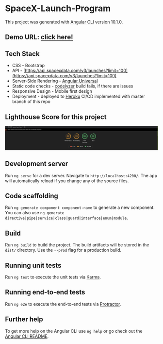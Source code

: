 # SpaceX-Launch-Program

This project was generated with [Angular CLI](https://github.com/angular/angular-cli) version 10.1.0.

## Demo URL: [click here!](https://spacex-launch-program-gagan.herokuapp.com/)

## Tech Stack

- CSS - Bootstrap
- API - [https://api.spacexdata.com/v3/launches?limit=100](https://api.spacexdata.com/v3/launches?limit=100)
- Server-Side Rendering - [Angular Universal](https://angular.io/guide/universal)
- Static code checks - [codelyzer](http://codelyzer.com/) build fails, if there are issues
- Responsive Design - Mobile first design
- Deployment - deployed to [Heroku](https://www.heroku.com/) CI/CD implemented with master branch of this repo

## Lighthouse Score for this project

![Lighthouse Score Screenshot](/Screenshot%202020-09-14%20at%2011.41.35%20PM.png)

## Development server

Run `ng serve` for a dev server. Navigate to `http://localhost:4200/`. The app will automatically reload if you change any of the source files.

## Code scaffolding

Run `ng generate component component-name` to generate a new component. You can also use `ng generate directive|pipe|service|class|guard|interface|enum|module`.

## Build

Run `ng build` to build the project. The build artifacts will be stored in the `dist/` directory. Use the `--prod` flag for a production build.

## Running unit tests

Run `ng test` to execute the unit tests via [Karma](https://karma-runner.github.io).

## Running end-to-end tests

Run `ng e2e` to execute the end-to-end tests via [Protractor](http://www.protractortest.org/).

## Further help

To get more help on the Angular CLI use `ng help` or go check out the [Angular CLI README](https://github.com/angular/angular-cli/blob/master/README.md).

